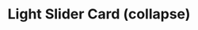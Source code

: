---
title: Light Slider Card (collapse)
name: card_light_slider_collapse
category: card
explanation: "The `light-slider-card (collapse)` is an enhanced version of the `light-slider-card`, that only shows the slider, if the light is on. In the picture on the right, the 'off'-state is like row Nr1, the 'on'-state like row Nr2"
image_path: "/assets/images/card_light_slider.png"
internal: false
generator_install: true
generator_example: true
generator_button: true
variables:
  - name: entity
    type: entry
    example: light.my_livingroom_light
    required: true 
    explanation: ""
  - name: ulm_card_light_slider_collapse_name
    type: variable
    example: Livingroom Light
    required: false 
    explanation: "If you want to set a specific name, eg. because your friendly name is too long for the card, this is the place to fill it in. If this is not set, the friendly name will be used."
yaml: |-
  - type: 'custom:button-card'
    template: card_light_slider_collapse
    variables:
      ulm_card_light_slider_collapse_name: Livingroom Light
    entity: light.my_livingroom_light
ui: |-
  type: 'custom:button-card'
  template: card_light_slider_collapse
  variables:
    ulm_card_light_slider_collapse_name: Livingroom Light
  entity: light.my_livingroom_light
code: |-
  card_light_slider_collapse:
    template: 
      - ulm_language_variables
    variables:
      ulm_card_light_slider_collapse_name: "[[[ return entity.attributes.friendly_name ]]]"
    show_icon: false
    show_name: false
    show_label: false
    state:
      - operator: template
        value: "[[[ return entity.state == 'on' ]]]"
        styles:
          card:
            - background-color: 'rgba(var(--color-background-yellow),var(--opacity-bg))'
          grid:
            - row-gap: 12px
    styles:
      grid:
        - grid-template-areas: '"item1" "item2"'
        - grid-template-columns: 1fr
        - grid-template-rows: min-content min-content
      card:
        - border-radius: var(--border-radius)
        - box-shadow: var(--box-shadow)
        - padding: 12px
    custom_fields:
      item1:
        card:
          type: 'custom:button-card'
          template:
            - icon_info
            - yellow_slider
          entity: "[[[ return entity.entity_id ]]]"
          label: >-
            [[[  
              if (entity.state !='unavailable'){
                if (entity.state =='off'){
                  return variables.ulm_off;  
                } else if (entity.state == 'on'){
                  if (entity.attributes.brightness != null){
                    var bri = Math.round(entity.attributes.brightness / 2.55);
                    return (bri ? bri : '0') + '%';
                  } else {
                    return variables.ulm_on
                  } 
                }
              } else {
                return variables.ulm_unavailable;
              }
            ]]]
          name: "[[[ return variables.ulm_card_light_slider_collapse_name ]]]"
          styles:
            card:
              - box-shadow: none
              - border-radius: var(--border-radius) var(--border-radius) var(--border-radius) var(--border-radius)
              - padding: 0px
      item2:
        card:
          type: conditional
          conditions:
            - entity: "[[[ return entity.entity_id ]]]"
              state: 'on'
          card:
            type: 'custom:my-slider'
            entity: '[[[ return entity.entity_id ]]]'
            radius: 14px
            height: 42px
            mainSliderColor: rgba(var(--color-yellow),1)
            secondarySliderColor: rgba(var(--color-yellow),0.2)
            mainSliderColorOff: rgba(var(--color-theme),0.05)
            secondarySliderColorOff: rgba(var(--color-theme),0.05)
            thumbHorizontalPadding: '0px'
            thumbVerticalPadding: '0px'   
            thumbWidth: 0px
            card_mod:
            style: |
              ha-card {
                border-radius: 14px;
                box-shadow: none;
              }
---